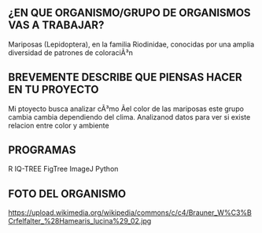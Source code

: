 ## ¿EN QUE ORGANISMO/GRUPO DE ORGANISMOS VAS A TRABAJAR?
Mariposas (Lepidoptera), en la familia Riodinidae, conocidas por una amplia
diversidad de patrones de coloraciÃ³n

## BREVEMENTE DESCRIBE QUE PIENSAS HACER EN TU PROYECTO
Mi ptoyecto busca analizar cÃ³mo Ãel color de las mariposas  este grupo cambia
cambia dependiendo del clima. Analizanod datos para ver si existe relacion entre
color y ambiente

## PROGRAMAS
R
IQ-TREE
FigTree
ImageJ
Python

## FOTO DEL ORGANISMO
https://upload.wikimedia.org/wikipedia/commons/c/c4/Brauner_W%C3%BCrfelfalter_%28Hamearis_lucina%29_02.jpg
